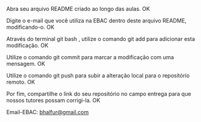 Abra seu arquivo README criado ao longo das aulas.
OK

Digite o e-mail que você utiliza na EBAC dentro deste arquivo README, modificando-o.
OK

Através do terminal git bash , utilize o comando git add para adicionar esta modificação.
OK

Utilize o comando git commit para marcar a modificação com uma mensagem.
OK

Utilize o comando git push para subir a alteração local para o repositório remoto.
OK

Por fim, compartilhe o link do seu repositório no campo entrega para que nossos tutores possam corrigi-la.
OK

Email-EBAC: bhalfur@gmail.com